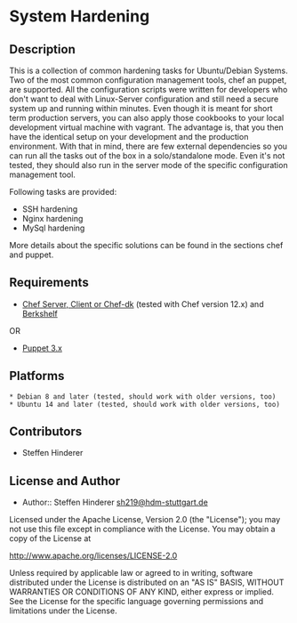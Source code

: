 # System Hardening

## Description
This is a collection of common hardening tasks for Ubuntu/Debian Systems. Two of the most common configuration management tools, chef an puppet, are supported.
All the configuration scripts were written for developers who don't want to deal with Linux-Server configuration and still need a secure system up and running within minutes. Even though it is meant for short term production servers, you can also apply those cookbooks to your local development virtual machine with vagrant. The advantage is, that you then have the identical setup on your development and the production environment.
With that in mind, there are few external dependencies so you can run all the tasks out of the box in a solo/standalone mode. Even it's not tested, they should also run in the server mode of the specific configuration management tool.

Following tasks are provided:
* SSH hardening
* Nginx hardening
* MySql hardening
    
More details about the specific solutions can be found in the sections chef and puppet.

## Requirements
* [Chef Server, Client or Chef-dk](https://www.chef.io) (tested with Chef version 12.x) and [Berkshelf](http://berkshelf.com/)
 
 OR
 
* [Puppet 3.x](https://puppetlabs.com/puppet/puppet-open-source)
 
## Platforms 
    * Debian 8 and later (tested, should work with older versions, too)
    * Ubuntu 14 and later (tested, should work with older versions, too)

## Contributors
* Steffen Hinderer

## License and Author
 * Author:: Steffen Hinderer sh219@hdm-stuttgart.de
 
Licensed under the Apache License, Version 2.0 (the "License"); you may not use this file except in compliance with the License. You may obtain a copy of the License at

http://www.apache.org/licenses/LICENSE-2.0

Unless required by applicable law or agreed to in writing, software distributed under the License is distributed on an "AS IS" BASIS, WITHOUT WARRANTIES OR CONDITIONS OF ANY KIND, either express or implied. See the License for the specific language governing permissions and limitations under the License.